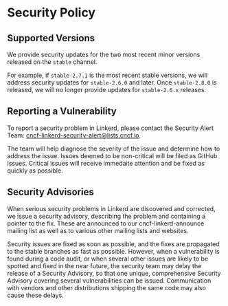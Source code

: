# Security Policy

## Supported Versions

We provide security updates for the two most recent minor versions released on the `stable`
channel.

For example, if `stable-2.7.1` is the most recent stable versions, we will address security
updates for `stable-2.6.0` and later. Once `stable-2.8.0` is released, we will no longer provide
updates for `stable-2.6.x` releases.

## Reporting a Vulnerability

To report a security problem in Linkerd, please contact the Security Alert Team:
<cncf-linkerd-security-alert@lists.cncf.io>.

The team will help diagnose the severity of the issue and determine how to address the issue.
Issues deemed to be non-critical will be filed as GitHub issues. Critical issues will receive
immedaite attention and be fixed as quickly as possible.

## Security Advisories

When serious security problems in Linkerd are discovered and corrected, we issue a security
advisory, describing the problem and containing a pointer to the fix. These are announced to our
cncf-linkerd-announce mailing list as well as to various other mailing lists and websites.

Security issues are fixed as soon as possible, and the fixes are propagated to the stable
branches as fast as possible. However, when a vulnerability is found during a code audit, or when
several other issues are likely to be spotted and fixed in the near future, the security team may
delay the release of a Security Advisory, so that one unique, comprehensive Security Advisory
covering several vulnerabilities can be issued. Communication with vendors and other
distributions shipping the same code may also cause these delays.
